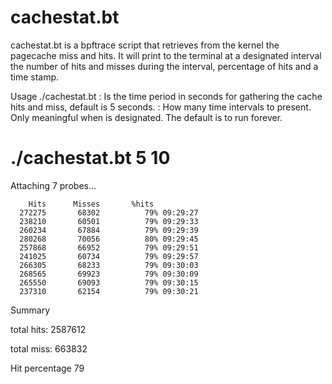 # cachestat.bt

cachestat.bt is a bpftrace script that retrieves from the kernel the pagecache miss and hits.  It will print to the terminal at a designated interval the number of hits and misses during the interval, percentage of hits and a time stamp.

Usage
./cachestat.bt <interval in seconds> <nmber of intervals to present>
  <interval in seconds>:  Is the time period in seconds for gathering the cache hits and miss, default is 5 seconds.
  <number of intervals to present>: How many time intervals to present.  Only meaningful when <interval in seconds> is designated. 
  The default is to run forever.
                                            
# ./cachestat.bt 5 10

Attaching 7 probes...

        Hits      Misses       %hits
      272275       68302          79% 09:29:27
      238210       60501          79% 09:29:33
      260234       67884          79% 09:29:39
      280268       70056          80% 09:29:45
      257868       66952          79% 09:29:51
      241025       60734          79% 09:29:57
      266305       68233          79% 09:30:03
      268565       69923          79% 09:30:09
      265550       69093          79% 09:30:15
      237310       62154          79% 09:30:21

Summary

total hits:      2587612

total miss:       663832

Hit percentage           79

